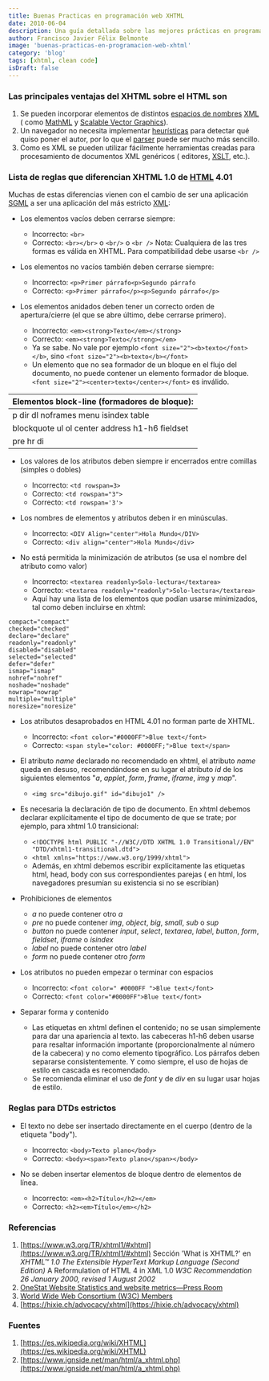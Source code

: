 ```yaml
---
title: Buenas Practicas en programación web XHTML
date: 2010-06-04
description: Una guía detallada sobre las mejores prácticas en programación web utilizando XHTML, destacando sus ventajas, reglas y diferencias clave con HTML.
author: Francisco Javier Félix Belmonte
image: 'buenas-practicas-en-programacion-web-xhtml'
category: 'blog'
tags: [xhtml, clean code]
isDraft: false
---
```


### Las principales ventajas del XHTML sobre el HTML son

1. Se pueden incorporar elementos de
   distintos [espacios de nombres](https://es.wikipedia.org/w/index.php?title=Espacio_de_nombres&amp;action=edit&amp;redlink=1) [XML](https://es.wikipedia.org/wiki/XML) (
   como [MathML](https://es.wikipedia.org/wiki/MathML)
   y [Scalable Vector Graphics](https://es.wikipedia.org/wiki/Scalable_Vector_Graphics)).
2. Un navegador no necesita implementar [heurísticas](https://es.wikipedia.org/wiki/Heur%C3%ADstica) para detectar qué
   quiso poner el autor, por lo que el [parser](https://es.wikipedia.org/wiki/Parser) puede ser mucho más sencillo.
3. Como es XML se pueden utilizar fácilmente herramientas creadas para procesamiento de documentos XML genéricos (
   editores, [XSLT](https://es.wikipedia.org/wiki/XSLT), etc.).

### Lista de reglas que diferencian XHTML 1.0 de [HTML](https://es.wikipedia.org/wiki/HTML) 4.01

Muchas de estas diferencias vienen con el cambio de ser una aplicación [SGML](https://es.wikipedia.org/wiki/SGML) a ser
una aplicación del más estricto [XML](https://es.wikipedia.org/wiki/XML):

- Los elementos vacíos deben cerrarse siempre:
    - Incorrecto: `<br>`
    - Correcto: `<br></br>` o `<br/>` o `<br />`
      Nota: Cualquiera de las tres formas es válida en XHTML. Para compatibilidad debe usarse `<br />`

- Los elementos no vacíos también deben cerrarse siempre:
    - Incorrecto: `<p>Primer párrafo<p>Segundo párrafo`
    - Correcto: `<p>Primer párrafo</p><p>Segundo párrafo</p>`

- Los elementos anidados deben tener un correcto orden de apertura/cierre (el que se abre último, debe cerrarse
  primero).
    - Incorrecto: `<em><strong>Texto</em></strong>`
    - Correcto: `<em><strong>Texto</strong></em>`
    - Ya se sabe. No vale por ejemplo `<font size="2"><b>texto</font></b>`, sino `<font size="2"><b>texto</b></font>`
    - Un elemento que no sea formador de un bloque en el flujo del documento, no puede contener un elemento formador de
      bloque. `<font size="2"><center>texto</center></font>` es inválido.

| Elementos block-line (formadores de bloque):                                       |
|------------------------------------------------------------------------------------|
| p           dir             dl          noframes menu        isindex         table |
| blockquote ul          ol              center      address h1-h6       fieldset    |
| pre         hr di                                                                  |

- Los valores de los atributos deben siempre ir encerrados entre comillas (simples o dobles)
    - Incorrecto: `<td rowspan=3>`
    - Correcto: `<td rowspan="3">`
    - Correcto: `<td rowspan='3'>`

- Los nombres de elementos y atributos deben ir en minúsculas.
    - Incorrecto: `<DIV Align="center">Hola Mundo</DIV>`
    - Correcto: `<div align="center">Hola Mundo</div>`

- No está permitida la minimización de atributos (se usa el nombre del atributo como valor)
    - Incorrecto: `<textarea readonly>Solo-lectura</textarea>`
    - Correcto: `<textarea readonly="readonly">Solo-lectura</textarea>`
    - Aquí hay una lista de los elementos que podían usarse minimizados, tal como deben incluirse en xhtml:

```xhtml
compact="compact"
checked="checked"
declare="declare"
readonly="readonly"
disabled="disabled"
selected="selected"
defer="defer"
ismap="ismap"
nohref="nohref"
noshade="noshade"
nowrap="nowrap"
multiple="multiple"
noresize="noresize"
```

- Los atributos desaprobados en HTML 4.01 no forman parte de XHTML.
    - Incorrecto: `<font color="#0000FF">Blue text</font>`
    - Correcto: `<span style="color: #0000FF;">Blue text</span>`

- El atributo *name* declarado no recomendado en xhtml, el atributo *name* queda en desuso, recomendándose en su lugar
  el atributo *id* de los siguientes elementos "*a*, *applet*, *form*, *frame*, *iframe*, *img* y *map*".
    - `<img src="dibujo.gif" id="dibujo1" />`

- Es necesaria la declaración de tipo de documento. En xhtml debemos declarar explícitamente el tipo de documento de que
  se trate; por ejemplo, para xhtml 1.0 transicional:
    - `<!DOCTYPE html PUBLIC "-//W3C//DTD XHTML 1.0 Transitional//EN" "DTD/xhtml1-transitional.dtd">`
    - `<html xmlns="https://www.w3.org/1999/xhtml">`
    - Además, en xhtml debemos escribir explícitamente las etiquetas html, head, body con sus correspondientes parejas (
      en html, los navegadores presumían su existencia si no se escribían)

- Prohibiciones de elementos
    - *a* no puede contener otro *a*
    - *pre* no puede contener *img*, *object*, *big*, *small*, *sub* o *sup*
    - *button* no puede contener *input*, *select*, *textarea*, *label*, *button*, *form*, *fieldset*, *iframe* o
      *isindex*
    - *label* no puede contener otro *label*
    - *form* no puede contener otro *form*

- Los atributos no pueden empezar o terminar con espacios
    - Incorrecto: `<font color=" #0000FF ">Blue text</font>`
    - Correcto: `<font color="#0000FF">Blue text</font>`

- Separar forma y contenido
    - Las etiquetas en xhtml definen el contenido; no se usan simplemente para dar una apariencia al texto. las
      cabeceras h1-h6 deben usarse para resaltar información importante (proporcionalmente al número de la cabecera) y
      no como elemento tipográfico. Los párrafos deben separarse consistentemente. Y como siempre, el uso de hojas de
      estilo en cascada es recomendado.
    - Se recomienda eliminar el uso de *font* y de *div* en su lugar usar hojas de estilo.

### Reglas para DTDs estrictos

- El texto no debe ser insertado directamente en el cuerpo (dentro de la etiqueta "body").
    - Incorrecto: `<body>Texto plano</body>`
    - Correcto: `<body><span>Texto plano</span></body>`

- No se deben insertar elementos de bloque dentro de elementos de línea.
    - Incorrecto: `<em><h2>Título</h2></em>`
    - Correcto: `<h2><em>Título</em></h2>`

### Referencias

1. [https://www.w3.org/TR/xhtml1/#xhtml](https://www.w3.org/TR/xhtml1/#xhtml) Sección 'What is XHTML?' en *XHTML™ 1.0 The
   Extensible HyperText Markup Language (Second Edition)* A Reformulation of HTML 4 in XML 1.0 *W3C Recommendation 26
   January 2000, revised 1 August 2002*
2. [OneStat Website Statistics and website metrics—Press Room](https://www.onestat.com/html/aboutus_pressbox40_browser_market_firefox_growing.html)
3. [World Wide Web Consortium (W3C) Members](https://www.w3.org/Consortium/Member/List)
4. [https://hixie.ch/advocacy/xhtml](https://hixie.ch/advocacy/xhtml)

### Fuentes

1. [https://es.wikipedia.org/wiki/XHTML](https://es.wikipedia.org/wiki/XHTML)
2. [https://www.ignside.net/man/html/a_xhtml.php](https://www.ignside.net/man/html/a_xhtml.php)
